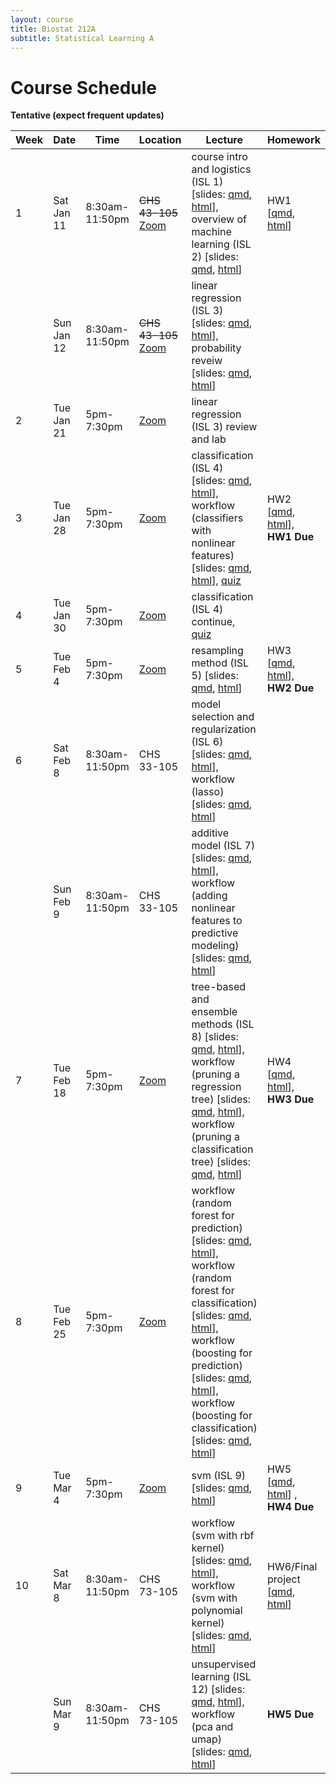 ```yaml
---
layout: course
title: Biostat 212A
subtitle: Statistical Learning A
---
```


# Course Schedule

**Tentative (expect frequent updates)**


| Week | Date       | Time           | Location                                   | Lecture                                                                                                                                                                                                                                                                                                                                                                                                                                                                                                                                                                                                                                                                                                                                                                                                                                                                                                          | Homework                                                                                                                                      |
|------|------------|----------------|--------------------------------------------|------------------------------------------------------------------------------------------------------------------------------------------------------------------------------------------------------------------------------------------------------------------------------------------------------------------------------------------------------------------------------------------------------------------------------------------------------------------------------------------------------------------------------------------------------------------------------------------------------------------------------------------------------------------------------------------------------------------------------------------------------------------------------------------------------------------------------------------------------------------------------------------------------------------|-----------------------------------------------------------------------------------------------------------------------------------------------|
| 1    | Sat Jan 11  | 8:30am-11:50pm | ~~CHS 43-105~~ [Zoom](https://ucla.zoom.us/j/95442296743) | course intro and logistics (ISL 1) \[slides: [qmd](https://raw.githubusercontent.com/ucla-biostat-212a/2025winter/master/slides/01-intro/intro.qmd), [html](../slides/01-intro/intro.html)\], overview of machine learning (ISL 2) \[slides: [qmd](https://raw.githubusercontent.com/ucla-biostat-212a/2025winter/master/slides/02-statlearn/statlearn.qmd), [html](../slides/02-statlearn/statlearn.html)\]                                                                                                                                                                                                                                                                                                                                                                                                                                                                                                     | HW1 \[[qmd](https://raw.githubusercontent.com/ucla-biostat-212a/2025winter/master/hw/hw1/hw1.qmd), [html](../hw/hw1/hw1.html)\]               |
|      | Sun Jan 12  | 8:30am-11:50pm | ~~CHS 43-105~~ [Zoom](https://ucla.zoom.us/j/95442296743) | linear regression (ISL 3) \[slides: [qmd](https://raw.githubusercontent.com/ucla-biostat-212a/2025winter/master/slides/03-linreg/linreg.qmd), [html](../slides/03-linreg/linreg.html)\], probability reveiw \[slides: [qmd](https://raw.githubusercontent.com/ucla-biostat-212a/2025winter/master/slides/03-linreg/probreview.qmd), [html](../slides/03-linreg/probreview.html)\]                                                                                                                                                                                                                                                                                                                                                                                                                                                                                                                                |                                                                                                                                               |
| 2    | Tue Jan 21 | 5pm-7:30pm      | [Zoom](https://ucla.zoom.us/j/95442296743) | linear regression (ISL 3) review and lab                                                                                                                                                                                                                                                                                                                                                                                                                                                                                                                                                                                                                                                                                                                                                                                                                                                                         |                                                                                                                                               |
| 3    | Tue Jan 28 | 5pm-7:30pm      | [Zoom](https://ucla.zoom.us/j/95442296743) | classification (ISL 4) \[slides: [qmd](https://raw.githubusercontent.com/ucla-biostat-212a/2025winter/master/slides/04-classification/classification.qmd), [html](../slides/04-classification/classification.html)\], workflow (classifiers with nonlinear features) \[slides: [qmd](https://raw.githubusercontent.com/ucla-biostat-212a/2025winter/master/slides/04-classification/workflow_classifier_bs.qmd), [html](../slides/04-classification/workflow_classifier_bs.html)\], [quiz](../slides/04-classification/quiz.html)                                                                                                                                                                                                                                                                                                                                                                                | HW2 \[[qmd](https://raw.githubusercontent.com/ucla-biostat-212a/2025winter/master/hw/hw2/hw2.qmd), [html](../hw/hw2/hw2.html)\], **HW1 Due**  |
| 4    | Tue Jan 30 | 5pm-7:30pm      | [Zoom](https://ucla.zoom.us/j/95442296743) | classification (ISL 4) continue, [quiz](../slides/04-classification/quiz-13024.html)                                                                                                                                                                                                                                                                                                                                                                                                                                                                                                                                                                                                                                                                                                                                                                                                                                                                        |                                                                                                                                               |
| 5    | Tue Feb 4  | 5pm-7:30pm      | [Zoom](https://ucla.zoom.us/j/95442296743) | resampling method (ISL 5) \[slides: [qmd](https://raw.githubusercontent.com/ucla-biostat-212a/2025winter/master/slides/05-resampling/resampling.qmd), [html](../slides/05-resampling/resampling.html)\]                                                                                                                                                                                                                                                                                                                                                                                                                                                                                         | HW3 \[[qmd](https://raw.githubusercontent.com/ucla-biostat-212a/2025winter/master/hw/hw3/hw3.qmd), [html](../hw/hw3/hw3.html)\], **HW2 Due**  |
| 6    | Sat Feb 8 | 8:30am-11:50pm   | CHS 33-105                                 | model selection and regularization (ISL 6) \[slides: [qmd](https://raw.githubusercontent.com/ucla-biostat-212a/2025winter/master/slides/06-modelselection/modelselection.qmd), [html](../slides/06-modelselection/modelselection.html)\], workflow (lasso) \[slides: [qmd](https://raw.githubusercontent.com/ucla-biostat-212a/2025winter/master/slides/06-modelselection/workflow_lasso.qmd), [html](../slides/06-modelselection/workflow_lasso.html)\]                                                                                                                                                                                                                                                                                                                                                                                                                                                                      |                                                                                                                                               |
|      | Sun Feb 9 | 8:30am-11:50pm   | CHS 33-105                                 |                                                                                                                                                                                                                                                                                                                                                                                                                                                                                                                                                                                                                                                                          additive model (ISL 7) \[slides: [qmd](https://raw.githubusercontent.com/ucla-biostat-212a/2025winter/master/slides/07-nonlinear/nonlinear.qmd), [html](../slides/07-nonlinear/nonlinear.html)\], workflow (adding nonlinear features to predictive modeling) \[slides: [qmd](https://raw.githubusercontent.com/ucla-biostat-212a/2025winter/master/slides/07-nonlinear/workflow_bs.qmd), [html](../slides/07-nonlinear/workflow_bs.html)\]|                                                                                                                                               |
| 7    | Tue Feb 18 | 5pm-7:30pm      | [Zoom](https://ucla.zoom.us/j/95442296743) | tree-based and ensemble methods (ISL 8) \[slides: [qmd](https://raw.githubusercontent.com/ucla-biostat-212a/2025winter/master/slides/08-tree/tree.qmd), [html](../slides/08-tree/tree.html)\], workflow (pruning a regression tree) \[slides: [qmd](https://raw.githubusercontent.com/ucla-biostat-212a/2025winter/master/slides/08-tree/workflow_regtree.qmd), [html](../slides/08-tree/workflow_regtree.html)\], workflow (pruning a classification tree) \[slides: [qmd](https://raw.githubusercontent.com/ucla-biostat-212a/2025winter/master/slides/08-tree/workflow_classtree.qmd), [html](../slides/08-tree/workflow_classtree.html)\]                                                                                                                                                                                                                                                                    | HW4 \[[qmd](https://raw.githubusercontent.com/ucla-biostat-212a/2025winter/master/hw/hw4/hw4.qmd), [html](../hw/hw4/hw4.html)\], **HW3 Due**  |
| 8    | Tue Feb 25 | 5pm-7:30pm      | [Zoom](https://ucla.zoom.us/j/95442296743) | workflow (random forest for prediction) \[slides: [qmd](https://raw.githubusercontent.com/ucla-biostat-212a/2025winter/master/slides/08-tree/workflow_rf_reg.qmd), [html](../slides/08-tree/workflow_rf_reg.html)\], workflow (random forest for classification) \[slides: [qmd](https://raw.githubusercontent.com/ucla-biostat-212a/2025winter/master/slides/08-tree/workflow_rf_class.qmd), [html](../slides/08-tree/workflow_rf_class.html)\], workflow (boosting for prediction) \[slides: [qmd](https://raw.githubusercontent.com/ucla-biostat-212a/2025winter/master/slides/08-tree/workflow_boosting_reg.qmd), [html](../slides/08-tree/workflow_boosting_reg.html)\], workflow (boosting for classification) \[slides: [qmd](https://raw.githubusercontent.com/ucla-biostat-212a/2025winter/master/slides/08-tree/workflow_boosting_class.qmd), [html](../slides/08-tree/workflow_boosting_class.html)\] |                                                                                                                                               |
| 9    | Tue Mar 4  | 5pm-7:30pm      | [Zoom](https://ucla.zoom.us/j/95442296743) | svm (ISL 9) \[slides: [qmd](https://raw.githubusercontent.com/ucla-biostat-212a/2025winter/master/slides/09-svm/svm.qmd), [html](../slides/09-svm/svm.html)\] | HW5 \[[qmd](https://raw.githubusercontent.com/ucla-biostat-212a/2025winter/master/hw/hw5/hw5.qmd), [html](../hw/hw5/hw5.html)\] , **HW4 Due** |
| 10   | Sat Mar 8  | 8:30am-11:50pm  | CHS 73-105                                 | workflow (svm with rbf kernel) \[slides: [qmd](https://raw.githubusercontent.com/ucla-biostat-212a/2025winter/master/slides/09-svm/workflow_svmrbf_heart.qmd), [html](../slides/09-svm/workflow_svmrbf_heart.html)\], workflow (svm with polynomial kernel) \[slides: [qmd](https://raw.githubusercontent.com/ucla-biostat-212a/2025winter/master/slides/09-svm/workflow_svmpoly_heart.qmd), [html](../slides/09-svm/workflow_svmpoly_heart.html)\]                                                                                                                                                                                                                                                                                                                                                                                                                                                                                                                                                                                                                                                                                                                                                     | HW6/Final project \[[qmd](https://raw.githubusercontent.com/ucla-biostat-212a/2025winter/master/hw/hw6/hw6.qmd), [html](../hw/hw6/hw6.html)\]                                                                                                                                             |
|      | Sun Mar 9  | 8:30am-11:50pm  | CHS 73-105                                 |  unsupervised learning (ISL 12) \[slides: [qmd](https://raw.githubusercontent.com/ucla-biostat-212a/2025winter/master/slides/10-unsupervised/unsupervised.qmd), [html](../slides/10-unsupervised/unsupervised.html)\], workflow (pca and umap) \[slides: [qmd](https://raw.githubusercontent.com/ucla-biostat-212a/2025winter/master/slides/10-unsupervised/workflow_pca.qmd), [html](../slides/10-unsupervised/workflow_pca.html)\]| **HW5 Due**                                                                                                    |
